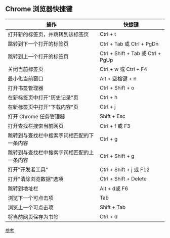 ## Chrome 浏览器快捷键

<table>
    <thead>
        <tr>
    		<th>操作</th>
        	<th>快捷键</th>
    	</tr>
    </thead>
    <tbody>
     	<tr>
    		<td>打开新的标签页，并跳转到该标签页</td>
        	<td>Ctrl + t</td>
    	</tr>
    	<tr>
    		<td>跳转到下一个打开的标签页</td>
        	<td>Ctrl + Tab 或 Ctrl + PgDn</td>
    	</tr>
        <tr>
        	<td>跳转到上一个打开的标签页</td>
            <td>Ctrl + Shift + Tab 或 Ctrl + PgUp</td>
        </tr>
        <tr>
        	<td>关闭当前标签页	</td>
        	<td>Ctrl + w 或 Ctrl + F4</td>
        </tr>
        <tr>
        	<td>最小化当前窗口</td>
            <td>Alt + 空格键 + n</td>
        </tr>
        <tr>
        	<td>打开书签管理器</td>
            <td>Ctrl + Shift + o</td>
        </tr>
        <tr>
        	<td>在新标签页中打开"历史记录"页	</td>
            <td>Ctrl + h</td>
        </tr>
        <tr>
        	<td>在新标签页中打开"下载内容"页	</td>
            <td>Ctrl + j</td>
        </tr>
        <tr>
        	<td>打开 Chrome 任务管理器	</td>
            <td>Shift + Esc</td>
        </tr>
        <tr>
        	<td>打开查找栏搜索当前网页	</td>
            <td>Ctrl + f 或 F3</td>
        </tr>
        <tr>
        	<td>跳转到与查找栏中搜索字词相匹配的下一条内容	</td>
            <td>Ctrl + g</td>
        </tr>
        <tr>
        	<td>跳转到与查找栏中搜索字词相匹配的上一条内容	</td>
            <td>Ctrl + Shift + g</td>
        </tr>
        <tr>
        	<td>打开"开发者工具"	</td>
            <td>Ctrl + Shift + j 或 F12</td>
        </tr>
        <tr>
        	<td>打开"清除浏览数据"选项	</td>
            <td>Ctrl + Shift + Delete</td>
        </tr>
        <tr>
        	<td>跳转到地址栏	</td>
            <td>Alt + d或 F6</td>
        </tr>
        <tr>
        	<td>浏览下一个可点击项	</td>
            <td>Tab</td>
        </tr>
        <tr>
        	<td>浏览上一个可点击项	</td>
            <td>Shift + Tab</td>
        </tr>
		<tr>
        	<td>将当前网页保存为书签	</td>
            <td>Ctrl + d</td>
        </tr>
    </tbody>
</table>

[参考](https://www.runoob.com/w3cnote/google-chrome-shortcuts.html)